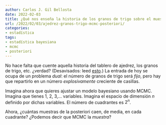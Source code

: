 ```yaml
---
author: Carlos J. Gil Bellosta
date: 2022-02-03
title: ¿Qué nos enseña la historia de los granos de trigo sobre el muestreo de las posterioris?
url: /2022/02/03/ajedrez-granos-trigo-mcmc-posteriori/
categories:
- estadística
tags:
- estadística bayesiana
- mcmc
- posteriori
---
```


No hace falta que cuente aquella historia del tablero de ajedrez, los granos de trigo, etc. ¿verdad? (Desavisados: leed [esto](https://es.wikipedia.org/wiki/Problema_del_trigo_y_del_tablero_de_ajedrez).) La entrada de hoy se ocupa de un problema _dual_: el número de granos de trigo será _fijo_, pero hay que repartirlo en un número _explosivamente_ creciente de casillas.

Imagina ahora que quieres ajustar un modelo bayesiano usando MCMC. Imagina que tienes 1, 2, 3,... variables. Imagina el espacio de dimensión $n$ definido por dichas variables. El número de cuadrantes es $2^n$.

Ahora, ¿cuántas muestras de la posteriori caen, de media, en cada cuadrante? ¿Podemos decir que MCMC la _muestra_?